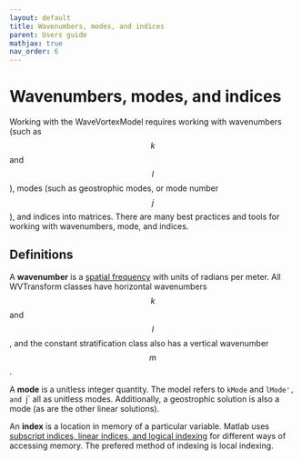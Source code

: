 ```yaml
---
layout: default
title: Wavenumbers, modes, and indices
parent: Users guide
mathjax: true
nav_order: 6
---
```


#  Wavenumbers, modes, and indices

Working with the WaveVortexModel requires working with wavenumbers (such as $$k$$ and $$l$$), modes (such as geostrophic modes, or mode number $$j$$), and indices into matrices. There are many best practices and tools for working with wavenumbers, mode, and indices.

## Definitions

A **wavenumber** is a [spatial frequency](https://en.wikipedia.org/wiki/Wavenumber) with units of radians per meter. All WVTransform classes have horizontal wavenumbers $$k$$ and $$l$$, and the constant stratification class also has a vertical wavenumber $$m$$.

A **mode** is a unitless integer quantity. The model refers to `kMode` and `lMode', and `j` all as unitless modes. Additionally, a geostrophic solution is also a mode (as are the other linear solutions).

An **index** is a location in memory of a particular variable. Matlab uses [subscript indices, linear indices, and logical indexing](https://www.mathworks.com/company/technical-articles/matrix-indexing-in-matlab.html) for different ways of accessing memory. The prefered method of indexing is local indexing.



